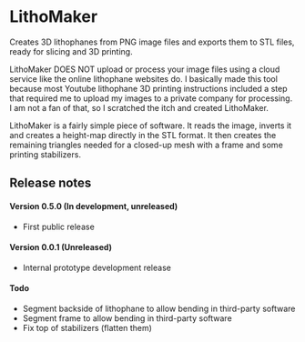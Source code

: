 # LithoMaker
Creates 3D lithophanes from PNG image files and exports them to STL files, ready for slicing and 3D printing.

LithoMaker DOES NOT upload or process your image files using a cloud service like the online lithophane websites do. I basically made this tool because most Youtube lithophane 3D printing instructions included a step that required me to upload my images to a private company for processing. I am not a fan of that, so I scratched the itch and created LithoMaker.

LithoMaker is a fairly simple piece of software. It reads the image, inverts it and creates a height-map directly in the STL format. It then creates the remaining triangles needed for a closed-up mesh with a frame and some printing stabilizers.

## Release notes

#### Version 0.5.0 (In development, unreleased)
* First public release

#### Version 0.0.1 (Unreleased)
* Internal prototype development release

#### Todo
* Segment backside of lithophane to allow bending in third-party software
* Segment frame to allow bending in third-party software
* Fix top of stabilizers (flatten them)